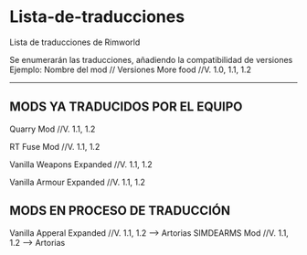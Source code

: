 # Lista-de-traducciones
Lista de traducciones de Rimworld

Se enumerarán las traducciones, añadiendo la compatibilidad de versiones
Ejemplo: 
Nombre del mod // Versiones
More food      //V. 1.0, 1.1, 1.2

------------------------------------------------------------------------
## MODS YA TRADUCIDOS POR EL EQUIPO

Quarry Mod                //V. 1.1, 1.2

RT Fuse Mod               //V. 1.1, 1.2

Vanilla Weapons Expanded  //V. 1.1, 1.2

Vanilla Armour Expanded   //V. 1.1, 1.2

## MODS EN PROCESO DE TRADUCCIÓN
Vanilla Apperal Expanded  //V. 1.1, 1.2 --> Artorias
SIMDEARMS Mod             //V. 1.1, 1.2 --> Artorias

